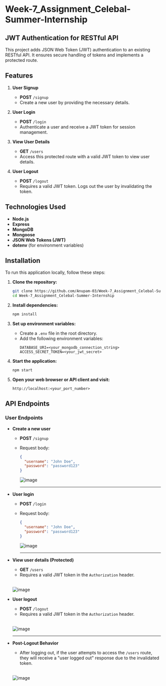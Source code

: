 # Week-7_Assignment_Celebal-Summer-Internship

## JWT Authentication for RESTful API

This project adds JSON Web Token (JWT) authentication to an existing RESTful API. It ensures secure handling of tokens and implements a protected route.

## Features

1. **User Signup**
   - **POST** `/signup`
   - Create a new user by providing the necessary details.

2. **User Login**
   - **POST** `/login`
   - Authenticate a user and receive a JWT token for session management.

3. **View User Details**
   - **GET** `/users`
   - Access this protected route with a valid JWT token to view user details.

4. **User Logout**
   - **POST** `/logout`
   - Requires a valid JWT token. Logs out the user by invalidating the token.

## Technologies Used

- **Node.js**
- **Express**
- **MongoDB**
- **Mongoose**
- **JSON Web Tokens (JWT)**
- **dotenv** (for environment variables)

## Installation

To run this application locally, follow these steps:

1. **Clone the repository:**
   ```bash
   git clone https://github.com/Anupam-03/Week-7_Assignment_Celebal-Summer-Internship.git
   cd Week-7_Assignment_Celebal-Summer-Internship
   ```

2. **Install dependencies:**
   ```bash
   npm install
   ```

3. **Set up environment variables:**
   - Create a `.env` file in the root directory.
   - Add the following environment variables:
     ```
     DATABASE_URI=<your_mongodb_connection_string>
     ACCESS_SECRET_TOKEN=<your_jwt_secret>
     ```

4. **Start the application:**
   ```bash
   npm start
   ```

5. **Open your web browser or API client and visit:**
   ```
   http://localhost:<your_port_number>
   ```

## API Endpoints

### User Endpoints

- **Create a new user**
  - **POST** `/signup`
  - Request body:
    ```json
    {
      "username": "John Doe",
      "password": "password123"
    }
    ```
    ![image](https://github.com/Anupam-03/Week-7_Assignment_Celebal-Summer-Internship/assets/116145439/05f87a03-7dd6-4000-8cb6-2e7f1fe04c1c)

    ---


- **User login**
  - **POST** `/login`
  - Request body:
    ```json
    {
      "username": "John Doe",
      "password": "password123"
    }
    ```
    ![image](https://github.com/Anupam-03/Week-7_Assignment_Celebal-Summer-Internship/assets/116145439/0fad678a-1250-469e-83dd-7003a1fded3e)

    ---


- **View user details (Protected)**
  - **GET** `/users`
  - Requires a valid JWT token in the `Authorization` header.
  <br>

  ![image](https://github.com/Anupam-03/Week-7_Assignment_Celebal-Summer-Internship/assets/116145439/a277f245-2cd9-48a8-ad52-ac0bb88ff46f)

  

- **User logout**
  - **POST** `/logout`
  - Requires a valid JWT token in the `Authorization` header.
  <br>

  ![image](https://github.com/Anupam-03/Week-7_Assignment_Celebal-Summer-Internship/assets/116145439/53597764-0e63-46c1-861f-a6a6f9f3e9a2)

  ---

- **Post-Logout Behavior**
  - After logging out, if the user attempts to access the `/users` route, they will receive a "user logged out" response due to the invalidated token.
  <br>

  ![image](https://github.com/Anupam-03/Week-7_Assignment_Celebal-Summer-Internship/assets/116145439/694b360e-a4ae-49b9-946c-9cb9d2acca4e)



